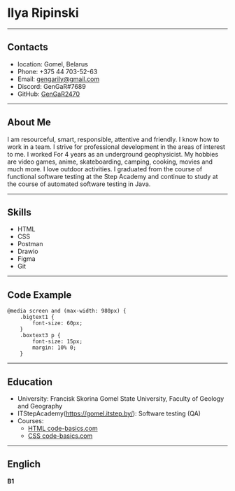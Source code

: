 # Ilya Ripinski
---
## Contacts
* location: Gomel, Belarus
* Phone: +375 44 703-52-63
* Email: gengarily@gmail.com
* Discord: GenGaR#7689
* GitHub: [GenGaR2470](https://github.com/GenGaR2470)
---
## About Me
I am resourceful, smart, responsible, attentive and friendly. I know how to work in a team. I strive for professional development in the areas of interest to me. I worked For 4 years as an underground geophysicist. My hobbies are video games, anime, skateboarding, camping, cooking, movies and much more. I love outdoor activities. I graduated from the course of functional software testing at the Step Academy and continue to study at the course of automated software testing in Java.

---
## Skills
* HTML
* CSS
* Postman
* Drawio
* Figma
* Git
---
## Code Example
```
@media screen and (max-width: 980px) {
    .bigtext1 {
        font-size: 60px;
    }
    .boxtext3 p {
        font-size: 15px;
        margin: 10% 0;
    }
```
---
## Education
* University: Francisk Skorina Gomel State University, Faculty of Geology and Geography
* ITStepAcademy(https://gomel.itstep.by/): Software testing (QA)
* Courses: 
    + [HTML code-basics.com](https://ru.code-basics.com/languages/html)
    + [CSS code-basics.com](https://ru.code-basics.com/languages/css)
---
## Englich
**B1**
